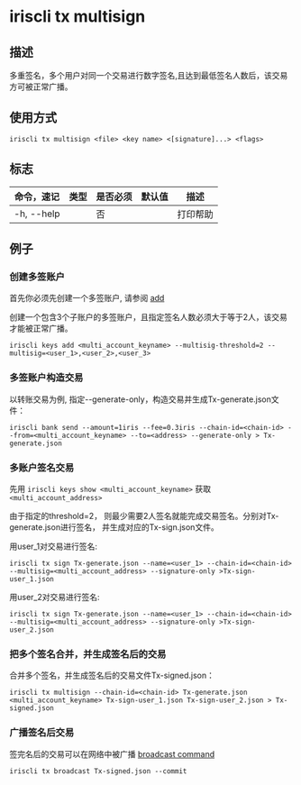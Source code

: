 # iriscli tx multisign

## 描述

多重签名，多个用户对同一个交易进行数字签名,且达到最低签名人数后，该交易方可被正常广播。

## 使用方式

```
iriscli tx multisign <file> <key name> <[signature]...> <flags>
```


## 标志

| 命令，速记       | 类型   | 是否必须 | 默认值                | 描述                                                         |
| ---------------- | ------ | -------- | --------------------- | ------------------------------------------------------------ |
| -h, --help       |        | 否       |                       | 打印帮助                                                     |

## 例子

### 创建多签账户

首先你必须先创建一个多签账户, 请参阅 [add](../keys/add.md)

创建一个包含3个子账户的多签账户，且指定签名人数必须大于等于2人，该交易才能被正常广播。

```  
iriscli keys add <multi_account_keyname> --multisig-threshold=2 --multisig=<user_1>,<user_2>,<user_3>
```

### 多签账户构造交易

以转账交易为例, 指定--generate-only，构造交易并生成Tx-generate.json文件：
```  
iriscli bank send --amount=1iris --fee=0.3iris --chain-id=<chain-id> --from=<multi_account_keyname> --to=<address> --generate-only > Tx-generate.json
```

### 多账户签名交易

先用 `iriscli keys show <multi_account_keyname>` 获取`<multi_account_address>`

由于指定的threshold=2， 则最少需要2人签名就能完成交易签名。分别对Tx-generate.json进行签名， 并生成对应的Tx-sign.json文件。

用user_1对交易进行签名:
```  
iriscli tx sign Tx-generate.json --name=<user_1> --chain-id=<chain-id> --multisig=<multi_account_address> --signature-only >Tx-sign-user_1.json
```

用user_2对交易进行签名:
```  
iriscli tx sign Tx-generate.json --name=<user_1> --chain-id=<chain-id> --multisig=<multi_account_address> --signature-only >Tx-sign-user_2.json
```

### 把多个签名合并，并生成签名后的交易

合并多个签名，并生成签名后的交易文件Tx-signed.json：

```  
iriscli tx multisign --chain-id=<chain-id> Tx-generate.json <multi_account_keyname> Tx-sign-user_1.json Tx-sign-user_2.json > Tx-signed.json
```


### 广播签名后交易

签完名后的交易可以在网络中被广播 [broadcast command](broadcast.md)

```  
iriscli tx broadcast Tx-signed.json --commit
```
